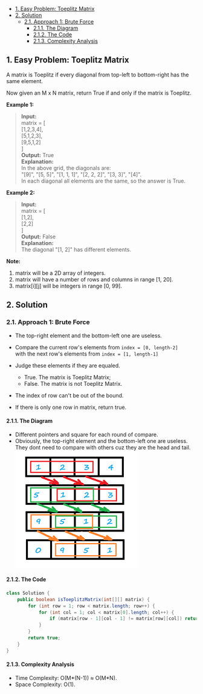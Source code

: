 <!-- TOC -->

- [1. Easy Problem: Toeplitz Matrix](#1-easy-problem-toeplitz-matrix)
- [2. Solution](#2-solution)
  - [2.1. Approach 1: Brute Force](#21-approach-1-brute-force)
    - [2.1.1. The Diagram](#211-the-diagram)
    - [2.1.2. The Code](#212-the-code)
    - [2.1.3. Complexity Analysis](#213-complexity-analysis)

<!-- /TOC -->

## 1. Easy Problem: Toeplitz Matrix
A matrix is Toeplitz if every diagonal from top-left to bottom-right has the same element.  

Now given an M x N matrix, return True if and only if the matrix is Toeplitz.
 

**Example 1:**

>**Input:**  
matrix = [  
  [1,2,3,4],  
  [5,1,2,3],  
  [9,5,1,2]  
]  
>**Output:** True  
>**Explanation:**  
In the above grid, the diagonals are:  
"[9]", "[5, 5]", "[1, 1, 1]", "[2, 2, 2]", "[3, 3]", "[4]".  
In each diagonal all elements are the same, so the answer is True.  

**Example 2:**

>**Input:**  
matrix = [  
  [1,2],  
  [2,2]  
]  
>**Output:** False  
>**Explanation:**  
The diagonal "[1, 2]" has different elements.

**Note:**

1. matrix will be a 2D array of integers.  
2. matrix will have a number of rows and columns in range [1, 20].  
3. matrix[i][j] will be integers in range [0, 99].

## 2. Solution

### 2.1. Approach 1: Brute Force
- The top-right element and the bottom-left one are useless.
- Compare the current row's elements from `index = [0, length-2]`  
  with the next row's elements from `index = [1, length-1]`  
  
- Judge these elements if they are equaled.
  - True. The matrix is Toeplitz Matrix;
  - False. The matrix is not Toeplitz Matrix.

- The index of row can't be out of the bound.
- If there is only one row in matrix, return true.

#### 2.1.1. The Diagram
- Different pointers and square for each round of compare.  
- Obviously, the top-right element and the bottom-left one are useless.  
  They dont need to compare with others cuz they are the head and tail.  
![pic](../99.images/2020-09-10-11-19-15.png)


#### 2.1.2. The Code
```java
class Solution {
    public boolean isToeplitzMatrix(int[][] matrix) {
        for (int row = 1; row < matrix.length; row++) {
            for (int col = 1; col < matrix[0].length; col++) {
                if (matrix[row - 1][col - 1] != matrix[row][col]) return false;
            }
        }
        return true;
    }
}
```

#### 2.1.3. Complexity Analysis
- Time Complexity: O(M*(N-1)) ≈ O(M*N).
- Space Complexity: O(1).
